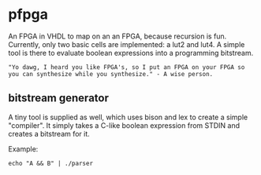 # pfpga
An FPGA in VHDL to map on an an FPGA, because recursion is fun. Currently, only two basic cells are implemented: a lut2 and lut4. A simple tool is there to evaluate boolean expressions into a programming bitstream.

	"Yo dawg, I heard you like FPGA's, so I put an FPGA on your FPGA so you can synthesize while you synthesize." - A wise person.

## bitstream generator
A tiny tool is supplied as well, which uses bison and lex to create a simple "compiler". It simply takes a C-like boolean expression from STDIN and creates a bitstream for it.

Example:

	echo "A && B" | ./parser


